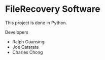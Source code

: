 # FileRecovery Software

This project is done in Python.

Developers 
  * Ralph Guansing
  * Joe Catarata
  * Charles Chong

